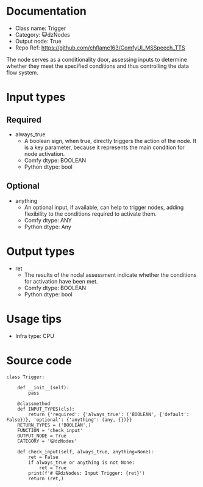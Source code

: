 # Documentation
- Class name: Trigger
- Category: 😺dzNodes
- Output node: True
- Repo Ref: https://github.com/chflame163/ComfyUI_MSSpeech_TTS

The node serves as a conditionality door, assessing inputs to determine whether they meet the specified conditions and thus controlling the data flow system.

# Input types
## Required
- always_true
    - A boolean sign, when true, directly triggers the action of the node. It is a key parameter, because it represents the main condition for node activation.
    - Comfy dtype: BOOLEAN
    - Python dtype: bool
## Optional
- anything
    - An optional input, if available, can help to trigger nodes, adding flexibility to the conditions required to activate them.
    - Comfy dtype: ANY
    - Python dtype: Any

# Output types
- ret
    - The results of the nodal assessment indicate whether the conditions for activation have been met.
    - Comfy dtype: BOOLEAN
    - Python dtype: bool

# Usage tips
- Infra type: CPU

# Source code
```
class Trigger:

    def __init__(self):
        pass

    @classmethod
    def INPUT_TYPES(cls):
        return {'required': {'always_true': ('BOOLEAN', {'default': False})}, 'optional': {'anything': (any, {})}}
    RETURN_TYPES = ('BOOLEAN',)
    FUNCTION = 'check_input'
    OUTPUT_NODE = True
    CATEGORY = '😺dzNodes'

    def check_input(self, always_true, anything=None):
        ret = False
        if always_true or anything is not None:
            ret = True
        print(f'# 😺dzNodes: Input Trigger: {ret}')
        return (ret,)
```